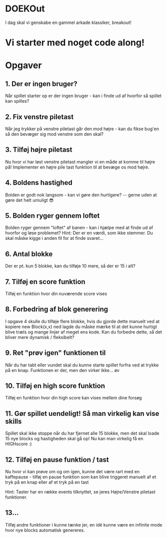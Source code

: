 # DOEKOut
I dag skal vi genskabe en gammel arkade klassiker, breakout!

# Vi starter med noget code along!

# Opgaver 
## 1. Der er ingen bruger?
Når spillet starter op er der ingen bruger - kan i finde ud af hvorfor så spillet kan spilles?

## 2. Fix venstre piletast
Når jeg trykker på venstre piletast går den mod højre - kan du fikse bug'en så den bevæger sig mod venstre som den skal?

## 3. Tilføj højre piletast
Nu hvor vi har løst venstre piletast mangler vi en måde at komme til højre på! Implementer en højre pile tast funktion til at bevæge os mod højre.

## 4. Boldens hastighed
Bolden er godt nok langsom - kan vi gøre den hurtigere? -- gerne uden at gøre det helt umuligt 😎

## 5. Bolden ryger gennem loftet
Bolden ryger gennem "loftet" af banen - kan i hjælpe med at finde ud af hvorfor og løse problemet? Hint: Der er en værdi, som ikke stemmer. Du skal måske kigge i anden fil for at finde svaret...

## 6. Antal blokke
Der er pt. kun 5 blokke, kan du tilføje 10 mere, så der er 15 i alt?

## 7. Tilføj en score funktion
Tilføj en funktion hvor din nuværende score vises

## 8. Forbedring af blok generering
I opgave 4 skulle du tilføje flere blokke, hvis du gjorde dette manuelt ved at kopiere new Block(x,x) ned lagde du måske mærke til at det kunne hurtigt blive træls og mange linjer af meget ens kode. Kan du forbedre dette, så det bliver mere dynamisk / fleksibelt?

## 9. Ret "prøv igen" funktionen til
Når du har tabt eller vundet skal du kunne starte spillet forfra ved at trykke på en knap. Funktionen er der, men den virker ikke... øv

## 10. Tilføj en high score funktion
Tilføj en funktion hvor din high score kan vises mellem dine forsøg

## 11. Gør spillet uendeligt! Så man virkelig kan vise skills
Spillet skal ikke stoppe når du har fjernet alle 15 blokke, men det skal loade 15 nye blocks og hastigheden skal gå op! Nu kan man virkelig få en HIGHscore :)

## 12. Tilføj en pause funktion / tast
Nu hvor vi kan prøve om og om igen, kunne det være rart med en kaffepause - tilføj en pause funktion som kan blive triggeret manuelt af et tryk på en knap eller af et tryk på en tast

Hint: Taster har en række events tilknyttet, se jeres Højre/Venstre piletast funktioner.

## 13...
Tilføj andre funktioner i kunne tænke jer, en idé kunne være en infinite mode hvor nye blocks automatisk genereres.
